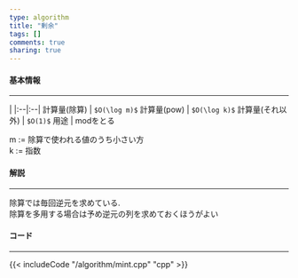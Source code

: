 ```yaml
---
type: algorithm
title: "剰余"
tags: []
comments: true
sharing: true
---
```


#### 基本情報
  
***

 | 
|:--|:--|
計算量(除算) | `$O(\log m)$`
計算量(pow) | `$O(\log k)$`
計算量(それ以外) | `$O(1)$`
用途 | modをとる
    
m := 除算で使われる値のうち小さい方  
k := 指数  

#### 解説

***

除算では毎回逆元を求めている.  
除算を多用する場合は予め逆元の列を求めておくほうがよい


#### コード 

***

{{< includeCode "/algorithm/mint.cpp" "cpp" >}}

